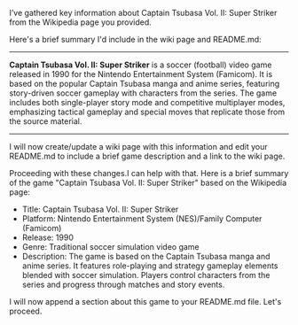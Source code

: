 I’ve gathered key information about Captain Tsubasa Vol. II: Super Striker from the Wikipedia page you provided. 

Here's a brief summary I'd include in the wiki page and README.md:

---
**Captain Tsubasa Vol. II: Super Striker** is a soccer (football) video game released in 1990 for the Nintendo Entertainment System (Famicom). It is based on the popular Captain Tsubasa manga and anime series, featuring story-driven soccer gameplay with characters from the series. The game includes both single-player story mode and competitive multiplayer modes, emphasizing tactical gameplay and special moves that replicate those from the source material.

---

I will now create/update a wiki page with this information and edit your README.md to include a brief game description and a link to the wiki page.

Proceeding with these changes.I can help with that. Here is a brief summary of the game "Captain Tsubasa Vol. II: Super Striker" based on the Wikipedia page:

- Title: Captain Tsubasa Vol. II: Super Striker
- Platform: Nintendo Entertainment System (NES)/Family Computer (Famicom)
- Release: 1990
- Genre: Traditional soccer simulation video game
- Description: The game is based on the Captain Tsubasa manga and anime series. It features role-playing and strategy gameplay elements blended with soccer simulation. Players control characters from the series and progress through matches and story events.

I will now append a section about this game to your README.md file. Let's proceed.